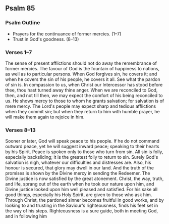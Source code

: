 ## Psalm 85

### Psalm Outline

- Prayers for the continuance of former mercies. (1–7)
- Trust in God's goodness. (8–13)

### Verses 1–7

The sense of present afflictions should not do away the remembrance of former mercies. The favour of God is the fountain of happiness to nations, as well as to particular persons. When God forgives sin, he covers it; and when he covers the sin of his people, he covers it all. See what the pardon of sin is. In compassion to us, when Christ our Intercessor has stood before thee, thou hast turned away thine anger. When we are reconciled to God, then, and not till then, we may expect the comfort of his being reconciled to us. He shows mercy to those to whom he grants salvation; for salvation is of mere mercy. The Lord's people may expect sharp and tedious afflictions when they commit sin; but when they return to him with humble prayer, he will make them again to rejoice in him.

### Verses 8–13

Sooner or later, God will speak peace to his people. If he do not command outward peace, yet he will suggest inward peace; speaking to their hearts by his Spirit. Peace is spoken only to those who turn from sin. All sin is folly, especially backsliding; it is the greatest folly to return to sin. Surely God's salvation is nigh, whatever our difficulties and distresses are. Also, his honour is secured, that glory may dwell in our land. And the truth of the promises is shown by the Divine mercy in sending the Redeemer. The Divine justice is now satisfied by the great atonement. Christ, the way, truth, and life, sprang out of the earth when he took our nature upon him, and Divine justice looked upon him well pleased and satisfied. For his sake all good things, especially his Holy Spirit, are given to those who ask him. Through Christ, the pardoned sinner becomes fruitful in good works, and by looking to and trusting in the Saviour's righteousness, finds his feet set in the way of his steps. Righteousness is a sure guide, both in meeting God, and in following him

